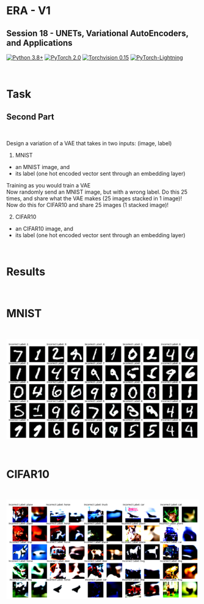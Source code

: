 # ERA - V1

## Session 18 - UNETs, Variational AutoEncoders, and Applications

[![Python 3.8+](https://img.shields.io/badge/python-3.8+-blue.svg)](https://www.python.org/downloads/release/python-380/)
[![PyTorch 2.0](https://img.shields.io/badge/torch-v2.0-brightgreen)](https://pytorch.org/docs/stable/index.html)
[![Torchvision 0.15](https://img.shields.io/badge/torchvision-v0.15-green)](https://pytorch.org/vision/stable/index.html)
[![PyTorch-Lightning](https://img.shields.io/badge/pytorch_lightning-v2.0.6-red)](https://lightning.ai/docs/pytorch/latest/)

<br>

# Task

## Second Part

<br>

Design a variation of a VAE that takes in two inputs: (image, label)

1. MNIST
* an MNIST image, and
* its label (one hot encoded vector sent through an embedding layer)

Training as you would train a VAE  
Now randomly send an MNIST image, but with a wrong label. 
Do this 25 times, and share what the VAE makes (25 images stacked in 1 image)!     
Now do this for CIFAR10 and share 25 images (1 stacked image)!

2. CIFAR10
* an CIFAR10 image, and
* its label (one hot encoded vector sent through an embedding layer)

<br>

# Results

<br>

# MNIST

<br>

![mnist](../../Results/Session%2018/mnist.png)

<br>

# CIFAR10

<br>

![cifar](../../Results/Session%2018/cifar.png)

<br>
